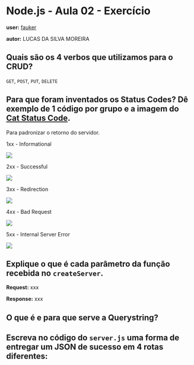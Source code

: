 # Node.js - Aula 02 - Exercício
**user:** [fauker](https://github.com/fauker)

**autor:** LUCAS DA SILVA MOREIRA

## Quais são os 4 verbos que utilizamos para o CRUD?
`GET`, `POST`, `PUT`, `DELETE`

## Para que foram inventados os Status Codes? Dê exemplo de 1 código por grupo e a imagem do [Cat Status Code](https://http.cat/).
Para padronizar o retorno do servidor.

1xx - Informational

![](https://http.cat/100)

2xx - Successful

![](https://http.cat/200)

3xx - Redirection

![](https://http.cat/301)

4xx - Bad Request

![](https://http.cat/415)

5xx - Internal Server Error

![](https://http.cat/599)

## Explique o que é cada parâmetro da função recebida no `createServer`.
**Request:** xxx

**Response:** xxx

## O que é e para que serve a Querystring?


## Escreva no código do `server.js` uma forma de entregar um JSON de sucesso em 4 rotas diferentes:
